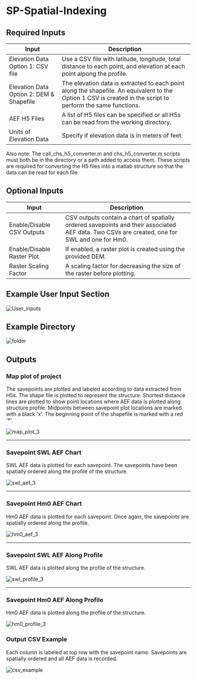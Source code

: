 # SP-Spatial-Indexing

## Required Inputs


| Input | Description |
|-------|-------------|
| Elevation Data Option 1: CSV file | Use a CSV file with latitude, longitude, total distance to each point, and elevation at each point alpong the profile. | 
| Elevation Data Option 2: DEM & Shapefile | The elevation data is extracted to each point along the shapefile. An equivalent to the Option 1 CSV is created in the script to perform the same functions. |
| AEF H5 Files | A list of H5 files can be specified or all H5s can be read from the working directory. |
| Units of Elevation Data | Specify if elevation data is in meters of feet. |


Also note: The call_chs_h5_converter.m and chs_h5_converter.m scripts must both be in the directory or a path added to access them. These scripts are required for converting the H5 files into a matlab structure so that the data can be read for each file. 


## Optional Inputs


| Input | Description |
|-------|-------------|
| Enable/Disable CSV Outputs | CSV outputs contain a chart of spatially ordered savepoints and their associated AEF data. Two CSVs are created, one for SWL and one for Hm0. |
| Enable/Disable Raster Plot | If enabled, a raster plot is created using the provided DEM. |
| Raster Scaling Factor | A scaling factor for decreasing the size of the raster before plotting. |


## Example User Input Section


![User_inputs](https://github.com/JacobCreamer/SP-Spatial-Organization/assets/145397806/fc9d53b9-31f0-4fbc-8cd6-a5be86b62fc9)


## Example Directory


![folder](https://github.com/JacobCreamer/SP-Spatial-Organization/assets/145397806/f3b524a1-180f-49a4-a2df-a319eab9764a)


## Outputs


### Map plot of project 


The savepoints are plotted and labeled according to data extracted from H5s. The shape file is plotted to represent the structure. Shortest distance lines are plotted to show point locations where AEF data is plotted along structure profile. Midpoints between savepoint plot locations are marked with a black 'x'. The beginning point of the shapefile is marked with a red '*'.


![map_plot_3](https://github.com/JacobCreamer/SP-Spatial-Organization/assets/145397806/86992ab5-422a-4fcd-a75c-7a94afbdbec9)


---
### Savepoint SWL AEF Chart


SWL AEF data is plotted for each savepoint. The savepoints have been spatially ordered along the profile of the structure.


![swl_aef_3](https://github.com/JacobCreamer/SP-Spatial-Organization/assets/145397806/0752e066-123b-4ef7-b3b0-deacfd19c57e)


---
### Savepoint Hm0 AEF Chart


Hm0 AEF data is plotted for each savepoint. Once again, the savepoints are spatially ordered along the profile.


![hm0_aef_3](https://github.com/JacobCreamer/SP-Spatial-Organization/assets/145397806/4534f04e-5ff3-44c1-b3ee-9cec6bf3be38)


---
### Savepoint SWL AEF Along Profile


SWL AEF data is plotted along the profile of the structure.


![swl_profile_3](https://github.com/JacobCreamer/SP-Spatial-Organization/assets/145397806/046ec781-d66d-4a35-bb85-de9b45e5083b)


---
### Savepoint Hm0 AEF Along Profile


Hm0 AEF data is plotted along the profile of the structure.


![hm0_profile_3](https://github.com/JacobCreamer/SP-Spatial-Organization/assets/145397806/5d591249-a4ad-4fe3-ae9e-b1043146177b)


### Output CSV Example


Each column is labeled at top row with the savepoint name. Savepoints are spatially ordered and all AEF data is recorded.


![csv_example](https://github.com/JacobCreamer/SP-Spatial-Organization/assets/145397806/d8f5735b-2162-4e00-bfcf-02c1a1d23737)

